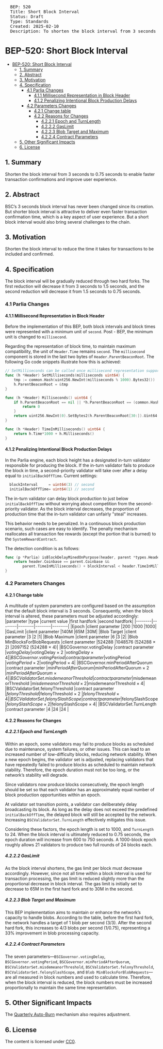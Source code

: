 <pre>
  BEP: 520
  Title: Short Block Interval
  Status: Draft
  Type: Standards
  Created: 2025-02-10
  Description: To shorten the block interval from 3 seconds to 0.75 seconds.
</pre>

# BEP-520: Short Block Interval
- [BEP-520: Short Block Interval](#bep-520-short-block-interval)
  - [1. Summary](#1-summary)
  - [2. Abstract](#2-abstract)
  - [3. Motivation](#3-motivation)
  - [4. Specification](#4-specification)
    - [4.1 Parlia Changes](#41-parlia-changes)
      - [4.1.1 Millisecond Representation in Block Header](#411-millisecond-representation-in-block-header)
      - [4.1.2 Penalizing Intentional Block Production Delays](#412-penalizing-intentional-block-production-delays)
    - [4.2 Parameters Changes](#42-parameters-changes)
      - [4.2.1 Change table](#421-change-table)
      - [4.2.2 Reasons for Changes](#422-reasons-for-changes)
        - [4.2.2.1 Epoch and TurnLength](#4221-epoch-and-turnlength)
        - [4.2.2.2 GasLimit](#4222-gaslimit)
        - [4.2.2.3 Blob Target and Maximum](#4223-blob-target-and-maximum)
        - [4.2.2.4 Contract Parameters](#4224-contract-parameters)
  - [5. Other Significant Impacts](#5-other-significant-impacts)
  - [6. License](#6-license)

## 1. Summary
Shorten the block interval from 3 seconds to 0.75 seconds to enable faster transaction confirmations and improve user experience.

## 2. Abstract
BSC’s 3 seconds block interval has never been changed since its creation. But shorter block interval is attractive to deliver even faster transaction confirmation time, which is a key aspect of user experience. But a short block interval would also bring several challenges to the chain.

## 3. Motivation
Shorten the block interval to reduce the time it takes for transactions to be included and confirmed.

## 4. Specification
The block interval will be gradually reduced through two hard forks. The first reduction will decrease it from 3 seconds to 1.5 seconds, and the second reduction will decrease it from 1.5 seconds to 0.75 seconds.
### 4.1 Parlia Changes
#### 4.1.1 Millisecond Representation in Block Header
Before the implementation of this BEP, both block intervals and block times were represented with a minimum unit of `second`. Post - BEP, the minimum unit is changed to `millisecond`.

Regarding the representation of block time, to maintain maximum compatibility, the unit of `Header.Time` remains `second`. The `millisecond` component is stored in the last two bytes of `Header.ParentBeaconRoot`. The following Go code snippets illustrate how this is achieved:
```Go
// SetMilliseconds can be called once millisecond representation supported
func (h *Header) SetMilliseconds(milliseconds uint64) {
	tmp := common.Hash(uint256.NewInt(milliseconds % 1000).Bytes32())
	h.ParentBeaconRoot = &tmp
}

func (h *Header) Milliseconds() uint64 {
	if h.ParentBeaconRoot == nil || *h.ParentBeaconRoot == (common.Hash{}) {
		return 0
	}
	return uint256.NewInt(0).SetBytes2(h.ParentBeaconRoot[30:]).Uint64()
}

func (h *Header) TimeInMilliseconds() uint64 {
	return h.Time*1000 + h.Milliseconds()
}
```

#### 4.1.2 Penalizing Intentional Block Production Delays
In the Parlia engine, each block height has a designated in-turn validator responsible for producing the block. If the in-turn validator fails to produce the block in time, a second-priority validator will take over after a delay equal to `initialBackOffTime`.
Current settings:
```Go
  blockInterval     = uint64(3) // second
  initialBackOffTime= uint64(1) // second
```
The in-turn validator can delay block production to just below `initialBackOffTime` without worrying about competition from the second-priority validator. As the block interval decreases, the proportion of production time that the in-turn validator can unfairly "steal" increases.

This behavior needs to be penalized. In a continuous block production scenario, such cases are easy to identify. The penalty mechanism reallocates all transaction fee rewards (except the portion that is burned) to the `SystemRewardContract`.

The detection condition is as follows:
```Go
func (p *Parlia) isBlockDelayMinedOnPurpose(header, parent *types.Header) {
    return header.Coinbase == parent.Coinbase &&
        parent.TimeInMilliseconds() + blockInterval < header.TimeInMilliseconds()
}
```

### 4.2 Parameters Changes
#### 4.2.1 Change table
A multitude of system parameters are configured based on the assumption that the default block interval is 3 seconds. Consequently, when the block interval is altered, these parameters must be adjusted accordingly:
|parameter |type |current value  |first hardfork |second hardfork|
|--------|--------|--------|--------|--------|
|Epoch  |client parameter |200  |1000 |1000|
|GasLimit |client parameter |140M |65M |30M|
|Blob Target  |client parameter |3  |2  |1|
|Blob Maximum |client parameter |6  |3  |2|
|Blob MinBlocksForBlobRequests  |client parameter |524288 |1048576 (524288 × 2) |2097152 (524288 × 4)|
|BSCGovernor.votingDelay  |contract parameter |$votingDelay |$votingDelay × 2  |$votingDelay × 4|
|BSCGovernor.votingPeriod |contract parameter |$votingPeriod  |$votingPeriod × 2 |$votingPeriod × 4|
|BSCGovernor.minPeriodAfterQuorum |contract parameter |$minPeriodAfterQuorum  |$minPeriodAfterQuorum × 2 |$minPeriodAfterQuorum × 4 |
|BSCValidatorSet.misdemeanorThreshold |contract parameter |$misdemeanorThreshold  |$misdemeanorThreshold × 2 |$misdemeanorThreshold × 4|
|BSCValidatorSet.felonyThreshold  |contract parameter |$felonyThreshold  |$felonyThreshold × 2  |$felonyThreshold × 4|
|BSCValidatorSet.felonySlashScope |contract parameter |$felonySlashScope  |$felonySlashScope × 2 |$felonySlashScope × 4|
|BSCValidatorSet.TurnLength  |contract parameter |4  |24  |24  |
#### 4.2.2 Reasons for Changes
##### 4.2.2.1 Epoch and TurnLength
Within an epoch, some validators may fail to produce blocks as scheduled due to maintenance, system failures, or other issues. This can lead to an increased number of low-difficulty blocks, reducing network stability. When a new epoch begins, the validator set is adjusted, replacing validators that have repeatedly failed to produce blocks as scheduled to maintain network stability. Therefore, the epoch duration must not be too long, or the network’s stability will degrade.

Since validators now produce blocks consecutively, the epoch length should be set so that each validator has an approximately equal number of block production opportunities within an epoch.

At validator set transition points, a validator can deliberately delay broadcasting its block. As long as the delay does not exceed the predefined `initialBackOffTime`, the delayed block will still be accepted by the network. Increasing `BSCValidatorSet.TurnLength` effectively mitigates this issue.

Considering these factors, the epoch length is set to 1000, and `TurnLength` to 24. When the block interval is ultimately reduced to 0.75 seconds, the epoch duration will increase from 600 to 750 seconds. A 1000-block epoch roughly allows 21 validators to produce two full rounds of 24 blocks each.

##### 4.2.2.2 GasLimit
As the block interval shortens, the gas limit per block must decrease accordingly. However, since not all time within a block interval is used for transaction processing, the gas limit is reduced slightly more than the proportional decrease in block interval. The gas limit is initially set to decrease to 65M in the first hard fork and to 30M in the second.

##### 4.2.2.3 Blob Target and Maximum
This BEP implementation aims to maintain or enhance the network’s capacity to handle blobs. According to the table, before the first hard fork, the network handles a target of 1 blob per second (3/3). After the second hard fork, this increases to 4/3 blobs per second (1/0.75), representing a 33% improvement in blob processing capacity.

##### 4.2.2.4 Contract Parameters
The seven parameters—`BSCGovernor.votingDelay`, `BSCGovernor.votingPeriod`, `BSCGovernor.minPeriodAfterQuorum`, `BSCValidatorSet.misdemeanorThreshold`, `BSCValidatorSet.felonyThreshold`, `BSCValidatorSet.felonySlashScope`, and `Blob MinBlocksForBlobRequests`—are all measured in block numbers and used to calculate time. Therefore, when the block interval is reduced, the block numbers must be increased proportionally to maintain the same time representation.

## 5. Other Significant Impacts
The [Quarterly Auto-Burn](https://www.bnbburn.info/) mechanism also requires adjustment.

## 6. License
The content is licensed under [CC0](https://creativecommons.org/publicdomain/zero/1.0/).
